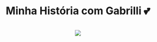 <h1 style="text-align: center;">
  Minha História com Gabrilli 💕 <br/><br/>
<img src="https://media.discordapp.net/attachments/1171969120573607966/1172104494704767036/rn_image_picker_lib_temp_7f7bf344-b316-411c-b5ca-253a62d02505.jpg"></img>
</h1>
